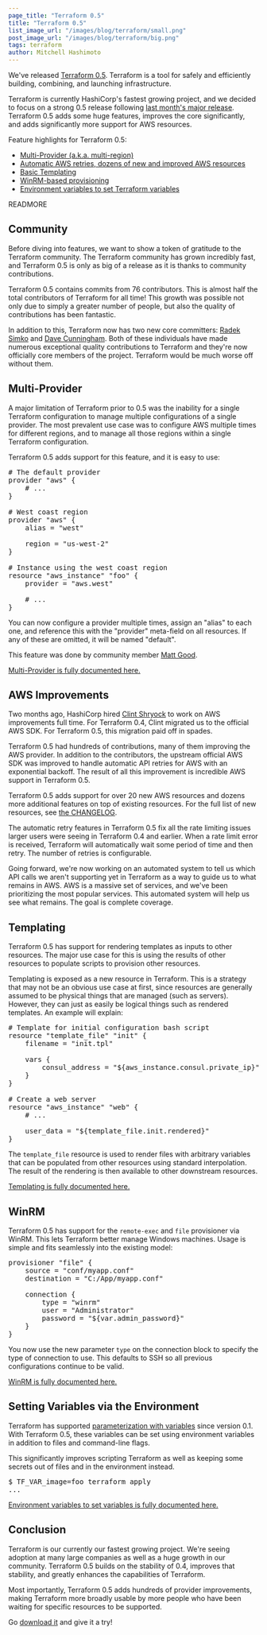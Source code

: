 ```yaml
---
page_title: "Terraform 0.5"
title: "Terraform 0.5"
list_image_url: "/images/blog/terraform/small.png"
post_image_url: "/images/blog/terraform/big.png"
tags: terraform
author: Mitchell Hashimoto
---
```


We've released [Terraform 0.5](http://www.terraform.io). Terraform is
a tool for safely and efficiently building, combining, and launching
infrastructure.

Terraform is currently HashiCorp's fastest growing project, and we decided
to focus on a strong 0.5 release following
[last month's major release](/blog/terraform-0-4.html).
Terraform 0.5 adds some huge features, improves the core significantly,
and adds significantly more support for AWS resources.

Feature highlights for Terraform 0.5:

  * [Multi-Provider (a.k.a. multi-region)](/blog/terraform-0-5.html#multi-provider)
  * [Automatic AWS retries, dozens of new and improved AWS resources](/blog/terraform-0-5.html#aws)
  * [Basic Templating](/blog/terraform-0-5.html#templating)
  * [WinRM-based provisioning](/blog/terraform-0-5.html#winrm)
  * [Environment variables to set Terraform variables](/blog/terraform-0-5.html#env-vars)

READMORE

## Community

Before diving into features, we want to show a token of gratitude to
the Terraform community. The Terraform community has grown incredibly
fast, and Terraform 0.5 is only as big of a release as it is thanks to
community contributions.

Terraform 0.5 contains commits from 76 contributors. This is almost half
the total contributors of Terraform for all time! This growth was possible
not only due to simply a greater number of people, but also the quality of
contributions has been fantastic.

In addition to this, Terraform now has two new core committers:
[Radek Simko](https://github.com/radeksimko) and
[Dave Cunningham](https://github.com/sparkprime). Both of these individuals
have made numerous exceptional quality contributions to Terraform and
they're now officially core members of the project. Terraform would be much
worse off without them.

<a id="multi-provider">

## Multi-Provider

A major limitation of Terraform prior to 0.5 was the inability for a single
Terraform configuration to manage multiple configurations of a single provider.
The most prevalent use case was to configure AWS multiple times for different
regions, and to manage all those regions within a single Terraform
configuration.

Terraform 0.5 adds support for this feature, and it is easy to use:

<pre class="prettyprint">
# The default provider
provider "aws" {
    # ...
}

# West coast region
provider "aws" {
    alias = "west"

    region = "us-west-2"
}

# Instance using the west coast region
resource "aws_instance" "foo" {
    provider = "aws.west"

    # ...
}
</pre>

You can now configure a provider multiple times, assign an "alias" to
each one, and reference this with the "provider" meta-field on all resources.
If any of these are omitted, it will be named "default".

This feature was done by community member [Matt Good](https://github.com/mgood).

[Multi-Provider is fully documented here.](https://terraform.io/docs/configuration/providers.html)

<a id="aws">

## AWS Improvements

Two months ago, HashiCorp hired [Clint Shryock](https://github.com/catsby)
to work on AWS improvements full time. For Terraform 0.4, Clint migrated
us to the official AWS SDK. For Terraform 0.5, this migration paid off in
spades.

Terraform 0.5 had hundreds of contributions, many of them improving the
AWS provider. In addition to the contributors, the upstream official AWS
SDK was improved to handle automatic API retries for AWS with an exponential
backoff. The result of all this improvement is incredible AWS support in
Terraform 0.5.

Terraform 0.5 adds support for over 20 new AWS resources and dozens more
additional features on top of existing resources. For the full list of
new resources, see [the CHANGELOG](https://github.com/hashicorp/terraform/blob/v0.5.0/CHANGELOG.md#050-may-7-2015).

The automatic retry features in Terraform 0.5 fix all the rate limiting
issues larger users were seeing in Terraform 0.4 and earlier. When a rate
limit error is received, Terraform will automatically wait some period of
time and then retry. The number of retries is configurable.

Going forward, we're now working on an automated system to tell us which
API calls we aren't supporting yet in Terraform as a way to guide us to
what remains in AWS. AWS is a massive set of services, and we've been
prioritizing the most popular services. This automated system will help us
see what remains. The goal is complete coverage.

<a id="templating">

## Templating

Terraform 0.5 has support for rendering templates as inputs to other
resources. The major use case for this is using the results of other
resources to populate scripts to provision other resources.

Templating is exposed as a new resource in Terraform. This is a strategy
that may not be an obvious use case at first, since resources are generally
assumed to be physical things that are managed (such as servers). However,
they can just as easily be logical things such as rendered templates. An
example will explain:

<pre class="prettyprint">
# Template for initial configuration bash script
resource "template_file" "init" {
    filename = "init.tpl"

    vars {
        consul_address = "${aws_instance.consul.private_ip}"
    }
}

# Create a web server
resource "aws_instance" "web" {
    # ...

    user_data = "${template_file.init.rendered}"
}
</pre>

The `template_file` resource is used to render files with arbitrary
variables that can be populated from other resources using standard
interpolation. The result of the rendering is then available to other
downstream resources.

[Templating is fully documented here.](https://terraform.io/docs/providers/template/index.html)

<a id="winrm">

## WinRM

Terraform 0.5 has support for the `remote-exec` and `file` provisioner via
WinRM. This lets Terraform better manage Windows machines. Usage
is simple and fits seamlessly into the existing model:

<pre class="prettyprint">
provisioner "file" {
    source = "conf/myapp.conf"
    destination = "C:/App/myapp.conf"

    connection {
        type = "winrm"
        user = "Administrator"
        password = "${var.admin_password}"
    }
}
</pre>

You now use the new parameter `type` on the connection block to
specify the type of connection to use. This defaults to SSH so all
previous configurations continue to be valid.

[WinRM is fully documented here.](https://terraform.io/docs/provisioners/connection.html)

<a id="env-vars">

## Setting Variables via the Environment

Terraform has supported
[parameterization with variables](https://terraform.io/docs/configuration/variables.html)
since version 0.1. With Terraform 0.5, these variables can be set using
environment variables in addition to files and command-line flags.

This significantly improves scripting Terraform as well as keeping some
secrets out of files and in the environment instead.

<pre class="prettyprint">
$ TF_VAR_image=foo terraform apply
...
</pre>

[Environment variables to set variables is fully documented here.](https://terraform.io/docs/configuration/variables.html)

## Conclusion

Terraform is our currently our fastest growing project. We're seeing adoption
at many large companies as well as a huge growth in our community. Terraform
0.5 builds on the stability of 0.4, improves that stability, and greatly
enhances the capabilities of Terraform.

Most importantly, Terraform 0.5 adds hundreds of provider improvements,
making Terraform more broadly usable by more people who have been waiting for
specific resources to be supported.

Go [download it](http://www.terraform.io/downloads.html) and give it a try!
